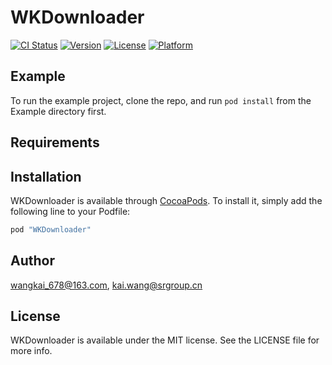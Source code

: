 # WKDownloader

[![CI Status](http://img.shields.io/travis/wangkai_678@163.com/WKDownloader.svg?style=flat)](https://travis-ci.org/wangkai_678@163.com/WKDownloader)
[![Version](https://img.shields.io/cocoapods/v/WKDownloader.svg?style=flat)](http://cocoapods.org/pods/WKDownloader)
[![License](https://img.shields.io/cocoapods/l/WKDownloader.svg?style=flat)](http://cocoapods.org/pods/WKDownloader)
[![Platform](https://img.shields.io/cocoapods/p/WKDownloader.svg?style=flat)](http://cocoapods.org/pods/WKDownloader)

## Example

To run the example project, clone the repo, and run `pod install` from the Example directory first.

## Requirements

## Installation

WKDownloader is available through [CocoaPods](http://cocoapods.org). To install
it, simply add the following line to your Podfile:

```ruby
pod "WKDownloader"
```

## Author

wangkai_678@163.com, kai.wang@srgroup.cn

## License

WKDownloader is available under the MIT license. See the LICENSE file for more info.
